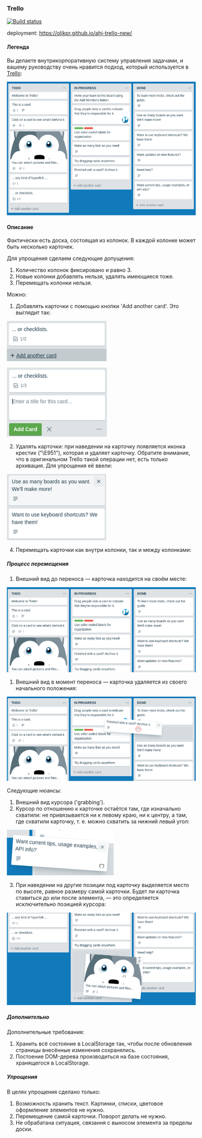 ### Trello
[![Build status](https://ci.appveyor.com/api/projects/status/eb4eqovi337v3yie?svg=true)](https://ci.appveyor.com/project/OlikPr/ahj-trello-new)

deployment: https://olikpr.github.io/ahj-trello-new/

#### Легенда

Вы делаете внутрикорпоративную систему управления задачами, и вашему руководству очень нравится подход, который используется в [Trello](https://trello.com):

![](./src/img/trello.png)


#### Описание

Фактически есть доска, состоящая из колонок. В каждой колонке может быть несколько карточек.

Для упрощения сделаем следующие допущения:
1. Количество колонок фиксировано и равно 3.
2. Новые колонки добавлять нельзя, удалять имеющиеся тоже.
3. Перемещать колонки нельзя.

Можно:
1. Добавлять карточки с помощью кнопки 'Add another card'. Это выглядит так:

![](./src/img/trello-2.png)

![](./src/img/trello-3.png)


2. Удалять карточки: при наведении на карточку появляется иконка крестик ("\E951"), которая и удаляет карточку. Обратите внимание, что в оригинальном Trello такой операции нет, есть только архивация. Для упрощения её ввели:

![](./src/img/trello-4.png)

 
4. Перемещать карточки как внутри колонки, так и между колонками:

##### Процесс перемещения

1. Внешний вид до переноса — карточка находится на своём месте:

![](./src/img/trello-5.png)

1. Внешний вид в момент переноса — карточка удаляется из своего начального положения:

![](./src/img/trello-6.png)

Следующие нюансы:
1. Внешний вид курсора ('grabbing').
2. Курсор по отношению к карточке остаётся там, где изначально схватили: не привязывается ни к левому краю, ни к центру, а там, где схватили карточку, т. е. можно схватить за нижний левый угол:

![](./src/img/trello-7.png)

3. При наведении на другие позиции под карточку выделяется место по высоте, равное размеру самой карточки. Будет ли карточка ставиться до или после элемента, — это определяется исключительно позицией курсора:

![](./src/img/trello-8.png)

##### Дополнительно

Дополнительные требования:
1. Хранить всё состояние в LocalStorage так, чтобы после обновления страницы внесённые изменения сохранялись.
1. Постоение DOM-дерева производиться на базе состояния, хранящегося в LocalStorage.

##### Упрощения

В целях упрощения сделано только:
1. Возможность хранить текст. Картинки, списки, цветовое оформление элементов не нужно.
2. Перемещение самой карточки. Поворот делать не нужно.
3. Не обрабатана ситуация, связання с выносом элемента за пределы доски.
